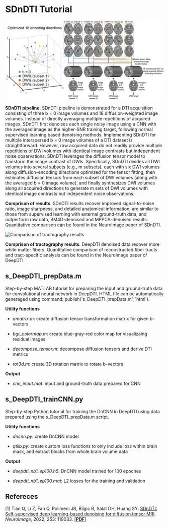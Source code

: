 # SDnDTI Tutorial

![DeepDTI Pipeline](https://github.com/qiyuantian/SDnDTI/blob/main/pipeline.png)

**SDnDTI pipeline**. SDnDTI pipeline is demonstrated for a DTI acquisition consisting of three b = 0 image volumes and 18 diffusion-weighted image volumes. Instead of directly averaging multiple repetitions of acquired images, SDnDTI first denoises each single noisy image using a CNN with the averaged image as the higher-SNR training target, following normal supervised learning based denoising methods. Implementing SDnDTI for multiple interspersed b = 0 image volumes of a DTI dataset is straightforward. However, raw acquired data do not readily provide multiple repetitions of DWI volumes with identical image contrasts but independent noise observations. SDnDTI leverages the diffusion tensor model to transform the image contrast of DWIs. Specifically, SDnDTI divides all DWI volumes into several subsets (e.g., m subsets), each with six DWI volumes along diffusion-encoding directions optimized for the tensor fitting, then estimates diffusion tensors from each subset of DWI volumes (along with the averaged b = 0 image volume), and finally synthesizes DWI volumes along all acquired directions to generate m sets of DWI volumes with identical image contrasts but independent noise observations.


**Comprison of results**. SDnDTI results recover improved signal-to-noise ratio, image sharpness, and detailed anatomical information, are similar to those from supervised learning with external ground-truth data, and outperform raw data, BM4D-denoised and MPPCA-denoised results. Quantitative comparison can be found in the NeuroImage paper of SDnDTI.

![Comparison of tractography results](https://github.com/qiyuantian/DeepDTI/blob/main/tracks.png)

**Comprison of tractography results**. DeepDTI denoised data recover more white matter fibers. Quantitative comparison of reconstructed fiber tracts and tract-specific analysis can be found in the NeuroImage paper of DeepDTI.

## s_DeepDTI_prepData.m

Step-by-step MATLAB tutorial for preparing the input and ground-truth data for convolutional neural network in DeepDTI. HTML file can be automatically generaged using command: publish('s_DeepDTI_prepData.m', 'html').

**Utility functions**

- *amatrix.m*: create diffusion tensor transformation matrix for given b-vectors

- *bgr_colormap.m*: create blue-gray-red color map for visualizaing residual images

- *decompose_tensor.m*: decompose diffusion tensors and derive DTI metrics

- *rot3d.m*: create 3D rotation matrix to rotate b-vectors

**Output**

- *cnn_inout.mat*: input and ground-truth data prepared for CNN


## s_DeepDTI_trainCNN.py

Step-by-step Python tutorial for training the DnCNN in DeepDTI using data prepared using the s_DeepDTI_prepData.m script.

**Utility functions**

- *dncnn.py*: create DnCNN model

- *qtlib.py*: create custom loss functions to only include loss within brain mask, and extract blocks from whole brain volume data

**Output**

- *deepdti_nb1_ep100.h5*: DnCNN model trained for 100 epoches

- *deepdti_nb1_ep100.mat*: L2 losses for the training and validation

## **Refereces**

[1] Tian Q, Li Z, Fan Q, Polimeni JR, Bilgic B, Salat DH, Huang SY. [SDnDTI: Self-supervised deep learning-based denoising for diffusion tensor MRI](https://www.sciencedirect.com/science/article/pii/S1053811922001628). *NeuroImage*, 2022; 253: 119033. [[**PDF**](https://www.sciencedirect.com/science/article/pii/S1053811922001628)]


